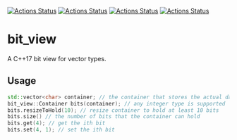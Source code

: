 [![Actions Status](https://github.com/TheLartians/BitView/workflows/MacOS/badge.svg)](https://github.com/TheLartians/CPM.cmake/actions)
[![Actions Status](https://github.com/TheLartians/BitView/workflows/Windows/badge.svg)](https://github.com/TheLartians/CPM.cmake/actions)
[![Actions Status](https://github.com/TheLartians/BitView/workflows/Ubuntu/badge.svg)](https://github.com/TheLartians/CPM.cmake/actions)
[![Actions Status](https://github.com/TheLartians/BitView/workflows/Style/badge.svg)](https://github.com/TheLartians/CPM.cmake/actions)

# bit_view

A C++17 bit view for vector types.

## Usage

```cpp
std::vector<char> container; // the container that stores the actual data
bit_view::Container bits(container); // any integer type is supported
bits.resizeToHold(10); // resize container to hold at least 10 bits
bits.size() // the number of bits that the container can hold
bits.get(4); // get the ith bit
bits.set(4, 1); // set the ith bit
```
